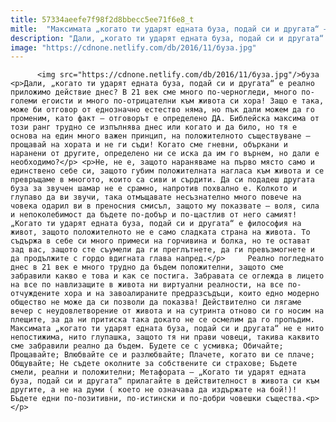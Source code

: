 ```yaml
---
title: 57334aeefe7f98f2d8bbecc5ee71f6e8_t
mitle:  "Максимата „когато ти ударят едната буза, подай си и другата“ – мит или реалност в 21 век!"
description: "Дали, „когато ти ударят едната буза, подай си и другата“ е реално приложимо действие днес? В 21 век сме много по-черногледи, много по-големи егоисти и много по-отрицателни към живота си хора! Защо е така, може би отговор от еднозначно естество няма, но пък дали можем да го променим, като факт – отговорът е определено ДА. …"
image: "https://cdnone.netlify.com/db/2016/11/буза.jpg"
---
```


          <img src="https://cdnone.netlify.com/db/2016/11/буза.jpg"/>буза        <p>Дали, „когато ти ударят едната буза, подай си и другата“ е реално приложимо действие днес? В 21 век сме много по-черногледи, много по-големи егоисти и много по-отрицателни към живота си хора! Защо е така, може би отговор от еднозначно естество няма, но пък дали можем да го променим, като факт – отговорът е определено ДА. Библейска максима от този ранг трудно се изпълнява днес или когато и да било, но тя е основа на един много важен принцип, на положителното съществуване – прощавай на хората и не ги съди! Когато сме гневни, объркани и наранени от другите, определено ни се иска да им го върнем, но дали е необходимо?</p> <p>Не, не е, защото нараняваме на първо място само и единствено себе си, защото губим положителната нагласа към живота и се превръщаме в многото, които са сиви и сърдити. Да си подадеш другата буза за звучен шамар не е срамно, напротив похвално е. Колкото и глупаво да ви звучи, така отмъщавате несъзнателно много повече на човека одарил ви в преносния смисъл, защото му показвате – воля, сила и непоколебимост да бъдете по-добър и по-щастлив от него самият! „Когато ти ударят едната буза, подай си и другата“ е философия на живот, защото положителното не е само сладката страна на живота. То съдържа в себе си много примеси на горчивина и болка, но те остават зад вас, защото сте съумели да ги преглътнете, да ги превъзмогнете и да продължите с гордо вдигната глава напред.</p>     Реално погледнато днес в 21 век е много трудно да бъдем положителни, защото сме забравили какво е това и как се постига. Забравата се оглежда в лицето на все по навлизащите в живота ни виртуални реалности, на все по-отчуждените хора и на завоалираните предразсъдъци, които едно модерно общество не може да си позволи да показва! Действително си лягаме вечер с неудовлетворение от живота и на сутринта отново си го носим на плещите, за да ни притиска така докато не се осмелим да го пропъдим. Максимата „когато ти ударят едната буза, подай си и другата“ не е нито непостижима, нито глупашка, защото тя ни прави човеци, такива каквито сме забравили реално да бъдем. Будете се с усмивка; Обичайте; Прощавайте; Влюбвайте се и разлюбвайте; Плачете, когато ви се плаче; Общувайте; Не съдете околните за собствените си страхове; Бъдете смели, реални и положителни; Метафората – „Когато ти ударят едната буза, подай си и другата“ прилагайте в действителност в живота си към другите, а не на думи ( което не означава да издържате на бой!)! Бъдете едни по-позитивни, по-истински и по-добри човешки същества.<p></p>        